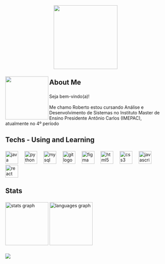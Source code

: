 <div align="center">
  <img height="200" src="https://camo.githubusercontent.com/24a531d901de0f343818ac5ded7fca0572ab2d194d2c87ec7e869667d1ac82b7/68747470733a2f2f6d656469612e74656e6f722e636f6d2f67694e727a54307451477341414141692f626f6e666972652d6461726b2d736f756c732e676966"  />
</div>

###

<img align="left" height="135" src="https://camo.githubusercontent.com/8dae24f23d38a18c0d415ed12dfac4b27ce4b52e01d41f395182e306331fcc78/68747470733a2f2f6d656469612e74656e6f722e636f6d2f563762627a695f4531514941414141692f626c6f6f64626f726e652d66726f6d736f6674776172652e676966"  />

###

<h2 align="left">About Me</h2>

###

<p align="left">Seja bem-vindo(a)!<br><br>Me chamo Roberto estou cursando Análise e Desenvolvimento de Sistemas no Instituto Master de Ensino Presidente Antônio Carlos (IMEPAC), atualmente no 4º período</p>

###

<h2 align="left">Techs - Using and Learning</h2>

###

<div align="left">
  <img src="https://skillicons.dev/icons?i=java" height="40" alt="java logo"  />
  <img width="12" />
  <img src="https://skillicons.dev/icons?i=py" height="40" alt="python logo"  />
  <img width="12" />
  <img src="https://skillicons.dev/icons?i=mysql" height="40" alt="mysql logo"  />
  <img width="12" />
  <img src="https://skillicons.dev/icons?i=git" height="40" alt="git logo"  />
  <img width="12" />
  <img src="https://skillicons.dev/icons?i=figma" height="40" alt="figma logo"  />
  <img width="12" />
  <img src="https://skillicons.dev/icons?i=html" height="40" alt="html5 logo"  />
  <img width="12" />
  <img src="https://skillicons.dev/icons?i=css" height="40" alt="css3 logo"  />
  <img width="12" />
  <img src="https://skillicons.dev/icons?i=js" height="40" alt="javascript logo"  />
  <img width="12" />
  <img src="https://skillicons.dev/icons?i=react" height="40" alt="react logo"  />
</div>

###

<h2 align="left">Stats</h2>

###

<div align="left">
  <img src="https://github-readme-stats.vercel.app/api?username=robertonetoz&hide_title=false&hide_rank=false&show_icons=true&include_all_commits=false&count_private=true&disable_animations=false&theme=midnight-purple&locale=en&hide_border=false&order=1" height="135" alt="stats graph"  />
  <img src="https://github-readme-stats.vercel.app/api/top-langs?username=robertonetoz&locale=en&hide_title=false&layout=compact&card_width=320&langs_count=5&theme=midnight-purple&hide_border=false&order=2" height="135" alt="languages graph"  />
</div>

###

<div align="left">
  <img src="https://spotify-recently-played-readme.vercel.app/api?user=7yzbsh5smfsetrmm4hng3cm82"  />
</div>

###
